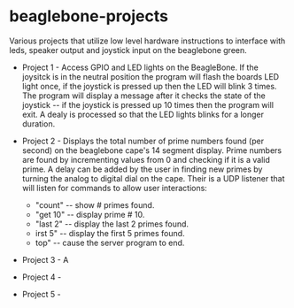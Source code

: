 # beaglebone-projects
Various projects that utilize low level hardware instructions to interface with leds, speaker output and joystick input on the beaglebone green.

* Project 1 - Access GPIO and LED lights on the BeagleBone. If the joysitck is in the neutral position the program will flash the boards LED light once, if the joystick is pressed up then the LED  will blink 3 times. The program will display a message after it checks the state of the joystick -- if the joystick is pressed up 10 times then the program will exit. A dealy is processed so that the LED lights blinks for a longer duration.

* Project 2 - Displays the total number of prime numbers found (per second) on the beaglebone cape's 14 segment display. Prime numbers are found by incrementing values from 0 and checking if it is a valid prime. A delay can be added by the user in finding new primes by turning the analog to digital dial on the cape. Their is a UDP listener that will listen for commands to allow user interactions:
	* "count"   -- show # primes found.
	* "get 10"  -- display prime # 10.
	* "last 2"  -- display the last 2 primes found.
	* irst 5" -- display the first 5 primes found.
	* top"    -- cause the server program to end.

* Project 3 - A

* Project 4 - 

* Project 5 - 
